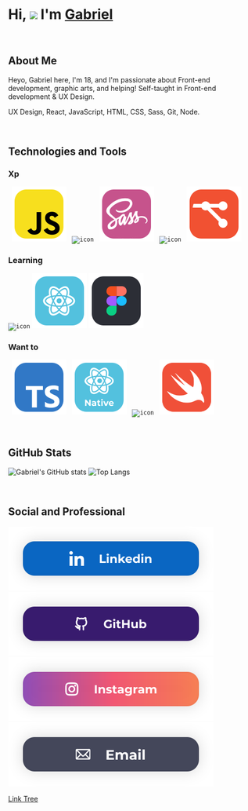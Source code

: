 # Hi, <img src=".GitHub/Hi.gif" width="35px"> I'm [Gabriel](https://cutt.ly/stwgabriel)

<br>

## About Me

Heyo, Gabriel here, I'm 18, and I'm passionate about Front-end development, graphic arts, and helping!
Self-taught in Front-end development & UX Design.

UX Design, React, JavaScript, HTML, CSS, Sass, Git, Node.


<br>

## Technologies and Tools

### Xp

<code title='Javascript'> ![icon](https://github.com/StwGabriel/Assets/blob/main/icons/javascript-icon.svg)</code>
<code title='CSS 3'> ![icon](https://github.com/StwGabriel/Assets/blob/main/icons/css3-icon.svg)</code>
<code title='Sass'> ![icon](https://github.com/StwGabriel/Assets/blob/main/icons/sass-icon.svg)</code>
<code title='HTML 5'> ![icon](https://github.com/StwGabriel/Assets/blob/main/icons/html5-icon.svg)</code>
<code title='Git'> ![icon](https://github.com/StwGabriel/Assets/blob/main/icons/git-icon.svg)</code>

### Learning

<code title='Node.Js'>![icon](https://github.com/stwgabriel/assets/blob/main/icons/node-js-icon.svg)</code>
<code title='React'>![icon](https://github.com/StwGabriel/Assets/blob/main/icons/react-icon.svg)</code>
<code title='Figma'>![icon](https://github.com/StwGabriel/Assets/blob/main/icons/figma-icon.svg)</code>

### Want to

<code title='Typescript'> ![icon](https://github.com/StwGabriel/Assets/blob/main/icons/typescript-icon.svg)</code>
<code title='React Native'> ![icon](https://github.com/StwGabriel/Assets/blob/main/icons/react-native-icon.svg)</code>
<code title='Next'> ![icon](https://github.com/StwGabriel/Assets/blob/main/icons/next-icon.svg)</code>
<code title='Swift'> ![icon](https://github.com/StwGabriel/Assets/blob/main/icons/swift-icon.svg)</code>

<br>

## GitHub Stats

![Gabriel's GitHub stats](https://github-readme-stats.vercel.app/api?username=StwGabriel&show_icons=true&theme=vue-dark) ![Top Langs](https://github-readme-stats.vercel.app/api/top-langs/?username=StwGabriel&layout=compact&theme=vue-dark)

<br>

## Social and Professional

   [![shield](https://github.com/StwGabriel/Assets/blob/main/readme-shields/linkedin-shield.svg)](https://www.linkedin.com/in/stwgabriel/)
   [![shield](https://github.com/StwGabriel/Assets/blob/main/readme-shields/github-shield.svg)](https://github.com/StwGabriel)
   [![shield](https://github.com/StwGabriel/Assets/blob/main/readme-shields/instagram-shield.svg)](https://www.instagram.com/stwgabriel/)
   [![shield](https://github.com/StwGabriel/Assets/blob/main/readme-shields/email-shield.svg)](mailto:gabrielstw@pm.me?Subject=Vim%20Pelo%20GitHub)

[ Link Tree ](https://cutt.ly/stwgabriel)
